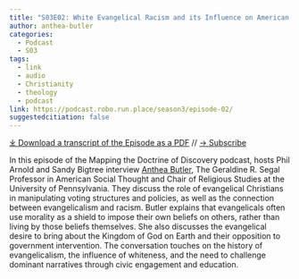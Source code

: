 ```yaml
---
title: "S03E02: White Evangelical Racism and its Influence on American Politics an Interview with Anthea Butler"
author: anthea-butler
categories:
  - Podcast
  - S03
tags:
  - link
  - audio
  - Christianity
  - theology
  - podcast
link: https://podcast.robo.run.place/season3/episode-02/
suggestedcitiation: false
---
```

<div id="buzzsprout-player-13904064"></div><script src="https://www.buzzsprout.com/1926214/13904064-s03e02-white-evangelical-racism-and-it-s-influence-on-american-politics-an-interview-with-anthea-butler.js?container_id=buzzsprout-player-13904064&player=small" type="text/javascript" charset="utf-8"></script>

[⤓ Download a transcript of the Episode as a PDF](https://podcast.robo.run.place/assets/pdfs/S03E02-White-Evangelical-Racism-Anthea-Butler-TRANSCRIPT.pdf) // [→ Subscribe](((https://podcast.robo.run.place/subscribe/)))


In this episode of the Mapping the Doctrine of Discovery podcast, hosts Phil Arnold and Sandy Bigtree interview [Anthea Butler](https://rels.sas.upenn.edu/people/anthea-butler), The Geraldine R. Segal Professor in American Social Thought and Chair of Religious Studies at the University of Pennsylvania. They discuss the role of evangelical Christians in manipulating voting structures and policies, as well as the connection between evangelicalism and racism. Butler explains that evangelicals often use morality as a shield to impose their own beliefs on others, rather than living by those beliefs themselves. She also discusses the evangelical desire to bring about the Kingdom of God on Earth and their opposition to government intervention. The conversation touches on the history of evangelicalism, the influence of whiteness, and the need to challenge dominant narratives through civic engagement and education.

